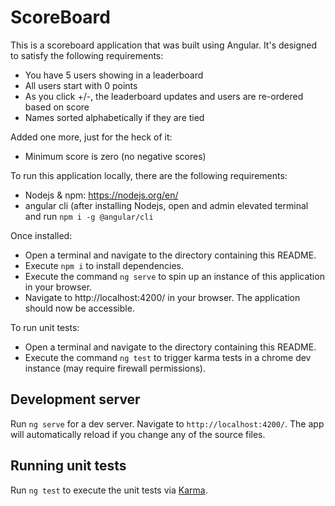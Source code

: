 # ScoreBoard

This is a scoreboard application that was built using Angular. 
It's designed to satisfy the following requirements:
* You have 5 users showing in a leaderboard
* All users start with 0 points
* As you click +/-, the leaderboard updates and users are re-ordered based on score
* Names sorted alphabetically if they are tied

Added one more, just for the heck of it:
* Minimum score is zero (no negative scores)

To run this application locally, there are the following requirements:
* Nodejs & npm: https://nodejs.org/en/
* angular cli (after installing Nodejs, open and admin elevated terminal and run `npm i -g @angular/cli`

Once installed: 
* Open a terminal and navigate to the directory containing this README.
* Execute `npm i` to install dependencies.
* Execute the command `ng serve` to spin up an instance of this application in your browser.
* Navigate to http://localhost:4200/ in your browser. The application should now be accessible.

To run unit tests:
* Open a terminal and navigate to the directory containing this README.
* Execute the command `ng test` to trigger karma tests in a chrome dev instance (may require firewall permissions).

## Development server

Run `ng serve` for a dev server. Navigate to `http://localhost:4200/`. The app will automatically reload if you change any of the source files.

## Running unit tests

Run `ng test` to execute the unit tests via [Karma](https://karma-runner.github.io).